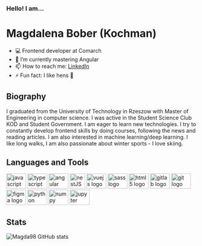 ### Hello! I am...
# Magdalena Bober (Kochman)

- 💻 Frontend developer at Comarch
- 🌱 I’m currently mastering Angular
- 📫 How to reach me: [LinkedIn](www.linkedin.com/in/magdalena-bober)
- ⚡ Fun fact: I like hens 🐓

## Biography
I graduated from the University of Technology in Rzeszow with Master of Engineering in computer science. I was active in the Student Science Club KOD and Student Government. I am eager to learn new technologies. I try to constantly develop frontend skills by doing courses, following the news and reading articles. I am also interested in machine learning/deep learning. I like long walks, I am also passionate about winter sports - I love skiing.

## Languages and Tools  
<div align="left">
  <img src="https://cdn.jsdelivr.net/gh/devicons/devicon/icons/javascript/javascript-original.svg" height="40" width="52" alt="javascript logo"  />
  <img src="https://cdn.jsdelivr.net/gh/devicons/devicon/icons/typescript/typescript-original.svg" height="40" width="52" alt="typescript logo" />
  <img src="https://angular.io/assets/images/logos/angular/angular.svg" height="40" width="52" alt="angular logo"  />
  <img src="https://user-images.githubusercontent.com/33430525/213930029-1b19beb8-1bb1-4634-8717-7e81f6becf62.png"  height="40" width="40" alt="nestJS logo" style="object-fit:contain;">
  <img src="https://cdn.jsdelivr.net/gh/devicons/devicon/icons/vuejs/vuejs-original.svg" height="40" width="52" alt="vuejs logo"  />
  <img src="https://cdn.jsdelivr.net/gh/devicons/devicon/icons/sass/sass-original.svg" height="40" width="52" alt="sass logo"  />
  <img src="https://cdn.jsdelivr.net/gh/devicons/devicon/icons/html5/html5-original.svg" height="40" width="52" alt="html5 logo"  />
  <img src="https://cdn.jsdelivr.net/gh/devicons/devicon/icons/gitlab/gitlab-original.svg" height="40" width="52" alt="gitlab logo"  />
  <img src="https://cdn.jsdelivr.net/gh/devicons/devicon/icons/git/git-original.svg" height="40" width="52" alt="git logo"  />
  <img src="https://cdn.jsdelivr.net/gh/devicons/devicon/icons/figma/figma-original.svg" height="40" width="52" alt="figma logo"  />
  <img src="https://cdn.jsdelivr.net/gh/devicons/devicon/icons/python/python-original.svg" height="40" width="52" alt="python logo"  />
  <img src="https://cdn.jsdelivr.net/gh/devicons/devicon/icons/numpy/numpy-original.svg" height="40" width="52" alt="numpy logo"  />
  <img src="https://cdn.jsdelivr.net/gh/devicons/devicon/icons/jupyter/jupyter-original.svg" height="40" width="52" alt="jupyter logo"  />
</div>

## Stats

![Magda98 GitHub stats](https://github-readme-stats.vercel.app/api?username=magda98&count_private=true&theme=material-palenight)

<!--
**Magda98/Magda98** is a ✨ _special_ ✨ repository because its `README.md` (this file) appears on your GitHub profile.

Here are some ideas to get you started:

- 🔭 I’m currently working on ...
- 🌱 I’m currently learning ...
- 👯 I’m looking to collaborate on ...
- 🤔 I’m looking for help with ...
- 💬 Ask me about ...
- 📫 How to reach me: ...
- 😄 Pronouns: ...
- ⚡ Fun fact: ...
-->
